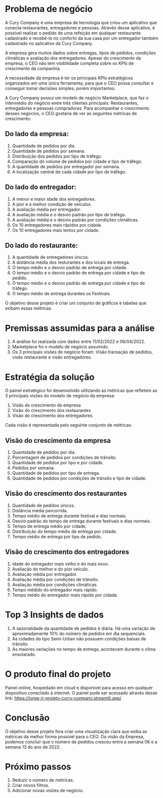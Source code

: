 # Problema de negócio

A Cury Company é uma empresa de tecnologia que criou um aplicativo que conecta restaurantes, entregadores e pessoas. Através desse aplicativo, é possível realizar o pedido de uma refeição em qualquer restaurante cadastrado e recebê-lo no conforto da sua casa por um entregador também cadastrado no aplicativo da Cury Company. 

A empresa gera muitos dados sobre entregas, tipos de pedidos, condições climáticas e avaliação dos entregadores. Apesar do crescimento da empresa, o CEO não tem visibilidade completa sobre os KPIs de crescimento da companhia.

A necessidade da empresa é ter os principais KPIs estratégicos organizados em uma única ferramenta, para que o CEO possa consultar e conseguir tomar decisões simples, porém importantes.

A Cury Company possui um modelo de negócio Marketplace, que faz o intermédio do negócio entre três clientes principais: Restaurantes, entregadores e pessoas compradoras. Para acompanhar o crescimento desses negócios, o CEO gostaria de ver as seguintes métricas de crescimento:

## Do lado da empresa:

  1. Quantidade de pedidos por dia.
  2. Quantidade de pedidos por semana.
  3. Distribuição dos pedidos por tipo de tráfego.
  4. Comparação do volume de pedidos por cidade e tipo de tráfego.
  5. A quantidade de pedidos por entregador por semana.
  6. A localização central de cada cidade por tipo de tráfego.

## Do lado do entregador:

  1. A menor e maior idade dos entregadores.
  2. A pior e a melhor condição de veículos.
  3. A avaliação média por entregador.
  4. A avaliação média e o desvio padrão por tipo de tráfego.
  5. A avaliação média e o desvio padrão por condições climáticas.
  6. Os 10 entregadores mais rápidos por cidade.
  7. Os 10 entregadores mais lentos por cidade.

## Do lado do restaurante:

  1. A quantidade de entregadores únicos.
  2. A distância média dos resturantes e dos locais de entrega.
  3. O tempo médio e o desvio padrão de entrega por cidade.
  4. O tempo médio e o desvio padrão de entrega por cidade e tipo de pedido.
  5. O tempo médio e o desvio padrão de entrega por cidade e tipo de tráfego.
  6. O tempo médio de entrega durantes os Festivais.

O objetivo desse projeto é criar um conjunto de gráficos e tabelas que exibam essas métricas.

# Premissas assumidas para a análise
   
  1. A análise foi realizada com dados entre 11/02/2022 e 06/04/2022.
  2. Marketplace foi o modelo de negócio assumido.
  3. Os 3 principais visões do negócio foram: Visão transação de pedidos, visão restaurante e visão entregadores.

# Estratégia da solução
   
O painel estratégico foi desenvolvido utilizando as métricas que refletem as 3 principais visões do modelo de negócio da empresa:
  1. Visão do crescimento da empresa
  2. Visão do crescimento dos restaurantes
  3. Visão do crescimento dos entregadores
   
Cada visão é representada pelo seguinte conjunto de métricas:

## Visão do crescimento da empresa
   1. Quantidade de pedidos por dia.
   2. Porcentagem de pedidos por condições de trânsito.
   3. Quantidade de pedidos por tipo e por cidade.
   4. Pedidos por semana.
   5. Quantidade de pedidos por tipo de entrega.
   6. Quantidade de pedidos por condições de trânsito e tipo de cidade.

## Visão do crescimento dos restaurantes
   1. Quantidade de pedidos únicos.
   2. Distância média percorrida.
   3. Tempo médio de entrega durante festival e dias normais.
   4. Desvio padrão do tempo de entrega durante festivais e dias normais.
   5. Tempo de entrega médio por cidade.
   6. Distribuição do tempo médio de entrega por cidade.
   7. Tempo médio de entrega por tipo de pedido.

## Visão do crescimento dos entregadores
   1. Idade do entregador mais velho e do mais novo.
   2. Avaliação do melhor e do pior veículo.
   3. Avaliação média por entregador.
   4. Avaliação média por condições de trânsito.
   5. Avaliação média por condições climáticas.
   6. Tempo médido do entregador mais rápido.
   7. Tempo médio do entregador mais rápido por cidade.

# Top 3 Insights de dados
  1. A sazonalidade da quantidade de pedidos é diária. Há uma variação de aproximadamente 10% do número de pedidos em dia sequenciais.
  2. As cidades do tipo Semi-Urban não possuem condições baixas de trânsito.
  3. As maiores variações no tempo de entrega, acontecem durante o clima ensolarado.

# O produto final do projeto
Painel online, hospedado em cloud e disponível para acesso em qualquer dispositivo conectado à internet.
O painel pode ser acessado através desse link: https://jorge-jr-projeto-curry-company.streamlit.app/

# Conclusão
O objetivo desse projeto fora criar uma visualização clara que exiba as métricas da melhor forma possível para o CEO.
Da visão da Empresa, podemos concluir que o número de pedidos cresceu entre a semana 06 e a semana 13 do ano de 2022.

# Próximo passos
  1. Reduzir o número de métricas.
  2. Criar novos filtros.
  3. Adicionar novas visões de negócio.
